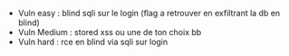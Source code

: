 - Vuln easy : blind sqli sur le login (flag a retrouver en exfiltrant la db en blind)
- Vuln Medium : stored xss ou une de ton choix bb
- Vuln hard : rce en blind via sqli sur login
